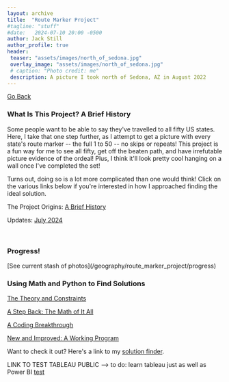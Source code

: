 ```yaml
---
layout: archive
title:  "Route Marker Project"
#tagline: "stuff"
#date:   2024-07-10 20:00 -0500
author: Jack Still
author_profile: true
header:
 teaser: "assets/images/north_of_sedona.jpg"
 overlay_image: "assets/images/north_of_sedona.jpg"
 # caption: "Photo credit: me"
 description: A picture I took north of Sedona, AZ in August 2022
---
```

<a href="javascript:window.history.back();">Go Back</a>


<h3 class="archive__subtitle">What Is This Project? A Brief History</h3>
Some people want to be able to say they've travelled to all fifty US states. Here, I take that one step further, as I attempt to get a picture with every state's route marker -- the full 1 to 50 -- no skips or repeats! This project is a fun way for me to see all fifty, get off the beaten path, and have irrefutable picture evidence of the ordeal! Plus, I think it'll look pretty cool hanging on a wall once I've completed the set!

Turns out, doing so is a lot more complicated than one would think! Click on the various links below if you're interested in how I approached finding the ideal solution.

The Project Origins: [A Brief History](/geography/route_marker_project/project_background)

Updates: [July 2024](/geography/route_marker_project/07_2024_update)

<br>
<h3 class="archive__subtitle">Progress!</h3>
[See current stash of photos](/geography/route_marker_project/progress)

<br>
<h3 class="archive__subtitle">Using Math and Python to Find Solutions</h3>

[The Theory and Constraints](/geography/route_marker_project/finding_solutions)

[A Step Back: The Math of It All](/geography/route_marker_project/math_of_it_all)

[A Coding Breakthrough](/geography/route_marker_project/n_queens_problem)

[New and Improved: A Working Program](/geography/route_marker_project/the_improved_code)

Want to check it out? Here's a link to my [solution finder](/geography/route_marker_project/highways_home).


LINK TO TEST TABLEAU PUBLIC --> to do: learn tableau just as well as Power BI
[test](/geography/route_marker_project/tableau_test.html)